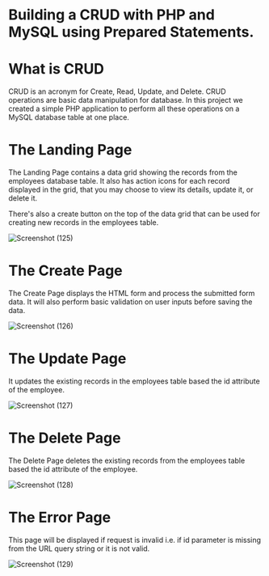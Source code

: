 # Building a CRUD with PHP and MySQL using Prepared Statements.

# What is CRUD
CRUD is an acronym for Create, Read, Update, and Delete. CRUD operations are basic data manipulation for database. In this project we created a simple PHP application to perform all these operations on a MySQL database table at one place.

# The Landing Page
The Landing Page contains a data grid showing the records from the employees database table. It also has action icons for each record displayed in the grid, that you may choose to view its details, update it, or delete it.

There's also a create button on the top of the data grid that can be used for creating new records in the employees table.

![Screenshot (125)](https://user-images.githubusercontent.com/89584431/220326145-b4bc5d90-eb9e-4e60-8920-10f8f169c74c.png)

# The Create Page
The Create Page displays the HTML form and process the submitted form data. It will also perform basic validation on user inputs before saving the data.

![Screenshot (126)](https://user-images.githubusercontent.com/89584431/220326771-20caa0e5-49d7-429c-98d7-301072ad0e81.png)

# The Update Page
It updates the existing records in the employees table based the id attribute of the employee.

![Screenshot (127)](https://user-images.githubusercontent.com/89584431/220327166-d0b30331-89dd-453c-943d-fe8f72169ab2.png)

# The Delete Page
The Delete Page deletes the existing records from the employees table based the id attribute of the employee.

![Screenshot (128)](https://user-images.githubusercontent.com/89584431/220327456-1ded80d1-21d8-46aa-99d6-8b143c92a458.png)

# The Error Page
This page will be displayed if request is invalid i.e. if id parameter is missing from the URL query string or it is not valid.

![Screenshot (129)](https://user-images.githubusercontent.com/89584431/220327712-9311e248-2685-4577-b226-1b057dafce63.png)
